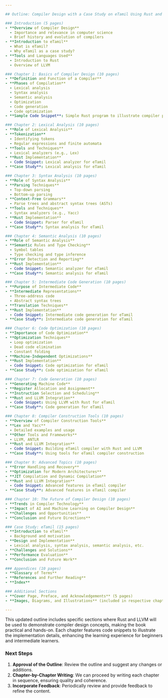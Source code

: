 ```yaml
---

## Outline: Compiler Design with a Case Study on eTamil Using Rust and LLVM

### Introduction (5 pages)
- **Overview of Compiler Design**
  - Importance and relevance in computer science
  - Brief history and evolution of compilers
- **Introduction to eTamil**
  - What is eTamil?
  - Why eTamil as a case study?
- **Tools and Languages Used**
  - Introduction to Rust
  - Overview of LLVM

### Chapter 1: Basics of Compiler Design (10 pages)
- **Definition and Function of a Compiler**
- **Phases of Compilation**
  - Lexical analysis
  - Syntax analysis
  - Semantic analysis
  - Optimization
  - Code generation
  - Code optimization
- **Sample Code Snippet**: Simple Rust program to illustrate compiler phases

### Chapter 2: Lexical Analysis (10 pages)
- **Role of Lexical Analysis**
- **Tokenization**
  - Identifying tokens
  - Regular expressions and finite automata
- **Tools and Techniques**
  - Lexical analyzers (e.g., Lex)
- **Rust Implementation**
  - Code Snippet: Lexical analyzer for eTamil
- **Case Study**: Lexical analysis for eTamil

### Chapter 3: Syntax Analysis (10 pages)
- **Role of Syntax Analysis**
- **Parsing Techniques**
  - Top-down parsing
  - Bottom-up parsing
- **Context-Free Grammars**
  - Parse trees and abstract syntax trees (ASTs)
- **Tools and Techniques**
  - Syntax analyzers (e.g., Yacc)
- **Rust Implementation**
  - Code Snippet: Parser for eTamil
- **Case Study**: Syntax analysis for eTamil

### Chapter 4: Semantic Analysis (10 pages)
- **Role of Semantic Analysis**
- **Semantic Rules and Type Checking**
  - Symbol tables
  - Type checking and type inference
- **Error Detection and Reporting**
- **Rust Implementation**
  - Code Snippet: Semantic analyzer for eTamil
- **Case Study**: Semantic analysis for eTamil

### Chapter 5: Intermediate Code Generation (10 pages)
- **Purpose of Intermediate Code**
- **Intermediate Representations**
  - Three-address code
  - Abstract syntax trees
- **Translation Techniques**
- **Rust Implementation**
  - Code Snippet: Intermediate code generation for eTamil
- **Case Study**: Intermediate code generation for eTamil

### Chapter 6: Code Optimization (10 pages)
- **Importance of Code Optimization**
- **Optimization Techniques**
  - Loop optimization
  - Dead code elimination
  - Constant folding
- **Machine-Independent Optimizations**
- **Rust Implementation**
  - Code Snippet: Code optimization for eTamil
- **Case Study**: Code optimization for eTamil

### Chapter 7: Code Generation (10 pages)
- **Generating Machine Code**
- **Register Allocation and Assignment**
- **Instruction Selection and Scheduling**
- **Rust and LLVM Integration**
  - Code Snippet: Using LLVM with Rust for eTamil
- **Case Study**: Code generation for eTamil

### Chapter 8: Compiler Construction Tools (10 pages)
- **Overview of Compiler Construction Tools**
- **Lex and Yacc**
  - Detailed examples and usage
- **Other Tools and Frameworks**
  - LLVM, ANTLR
- **Rust and LLVM Integration**
  - Code Snippet: Building eTamil compiler with Rust and LLVM
- **Case Study**: Using tools for eTamil compiler construction

### Chapter 9: Advanced Topics (10 pages)
- **Error Handling and Recovery**
- **Optimization for Modern Architectures**
- **JIT Compilation and Dynamic Compilation**
- **Rust and LLVM Integration**
  - Code Snippet: Advanced features in eTamil compiler
- **Case Study**: Advanced features in eTamil compiler

### Chapter 10: The Future of Compiler Design (10 pages)
- **Trends in Compiler Technology**
- **Impact of AI and Machine Learning on Compiler Design**
- **Challenges and Opportunities**
- **Conclusion and Future Directions**

### Case Study: eTamil (15 pages)
- **Introduction to eTamil**
  - Background and motivation
- **Design and Implementation**
  - Lexical analysis, syntax analysis, semantic analysis, etc.
- **Challenges and Solutions**
- **Performance Evaluation**
- **Conclusion and Future Work**

### Appendices (10 pages)
- **Glossary of Terms**
- **References and Further Reading**
- **Index**

### Additional Sections
- **Cover Page, Preface, and Acknowledgements** (5 pages)
- **Images, Diagrams, and Illustrations** (included in respective chapters)

---
```


This updated outline includes specific sections where Rust and LLVM will be used to demonstrate compiler design concepts, making the book practical and hands-on. Each chapter features code snippets to illustrate the implementation details, enhancing the learning experience for beginners and intermediate learners.

### Next Steps
1. **Approval of the Outline**: Review the outline and suggest any changes or additions.
2. **Chapter-by-Chapter Writing**: We can proceed by writing each chapter in sequence, ensuring quality and coherence.
3. **Incorporate Feedback**: Periodically review and provide feedback to refine the content.

